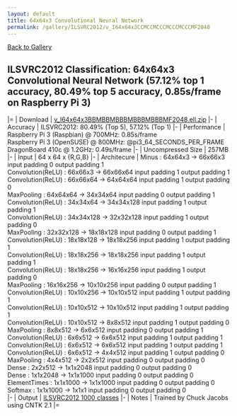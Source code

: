 ```yaml
---
layout: default
title: 64x64x3 Convolutional Neural Network
permalink: /gallery/ILSVRC2012/v_I64x64x3CCMCCMCCCMCCCMCCCMF2048
---
```


[Back to Gallery](/ELL/gallery)

## ILSVRC2012 Classification: 64x64x3 Convolutional Neural Network (57.12% top 1 accuracy, 80.49% top 5 accuracy, 0.85s/frame on Raspberry Pi 3)

|=
| Download | [v_I64x64x3BBMBBMBBBMBBBMBBBMF2048.ell.zip](https://github.com/Microsoft/ELL-models/raw/master/models/ILSVRC2012/v_I64x64x3BBMBBMBBBMBBBMBBBMF2048/v_I64x64x3BBMBBMBBBMBBBMBBBMF2048.ell.zip)
|-
| Accuracy | ILSVRC2012: 80.49% (Top 5), 57.12% (Top 1) 
|-
| Performance | Raspberry Pi 3 (Raspbian) @ 700MHz: 0.85s/frame<br>Raspberry Pi 3 (OpenSUSE) @ 800MHz: @pi3_64_SECONDS_PER_FRAME<br>DragonBoard 410c @ 1.2GHz: 0.49s/frame
|-
| Uncompressed Size | 257MB
|-
| Input | 64 x 64 x {R,G,B}
|-
| Architecure | Minus :  64x64x3  ->  66x66x3  input padding 0  output padding 1<br>Convolution(ReLU) :  66x66x3  ->  66x66x64  input padding 1  output padding 1<br>Convolution(ReLU) :  66x66x64  ->  64x64x64  input padding 1  output padding 0<br>MaxPooling :  64x64x64  ->  34x34x64  input padding 0  output padding 1<br>Convolution(ReLU) :  34x34x64  ->  34x34x128  input padding 1  output padding 1<br>Convolution(ReLU) :  34x34x128  ->  32x32x128  input padding 1  output padding 0<br>MaxPooling :  32x32x128  ->  18x18x128  input padding 0  output padding 1<br>Convolution(ReLU) :  18x18x128  ->  18x18x256  input padding 1  output padding 1<br>Convolution(ReLU) :  18x18x256  ->  18x18x256  input padding 1  output padding 1<br>Convolution(ReLU) :  18x18x256  ->  16x16x256  input padding 1  output padding 0<br>MaxPooling :  16x16x256  ->  10x10x256  input padding 0  output padding 1<br>Convolution(ReLU) :  10x10x256  ->  10x10x512  input padding 1  output padding 1<br>Convolution(ReLU) :  10x10x512  ->  10x10x512  input padding 1  output padding 1<br>Convolution(ReLU) :  10x10x512  ->  8x8x512  input padding 1  output padding 0<br>MaxPooling :  8x8x512  ->  6x6x512  input padding 0  output padding 1<br>Convolution(ReLU) :  6x6x512  ->  6x6x512  input padding 1  output padding 1<br>Convolution(ReLU) :  6x6x512  ->  6x6x512  input padding 1  output padding 1<br>Convolution(ReLU) :  6x6x512  ->  4x4x512  input padding 1  output padding 0<br>MaxPooling :  4x4x512  ->  2x2x512  input padding 0  output padding 0<br>Dense :  2x2x512  ->  1x1x2048  input padding 0  output padding 0<br>Dense :  1x1x2048  ->  1x1x1000  input padding 0  output padding 0<br>ElementTimes :  1x1x1000  ->  1x1x1000  input padding 0  output padding 0<br>Softmax :  1x1x1000  ->  1x1x1  input padding 0  output padding 0<br>
|-
| Output | [ILSVRC2012 1000 classes](https://github.com/Microsoft/ELL-models/raw/master/models/ILSVRC2012/ILSVRC2012_labels.txt)
|-
| Notes | Trained by Chuck Jacobs using CNTK 2.1
|=
